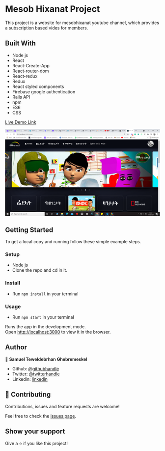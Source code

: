 # Mesob Hixanat Project

This project is a website for mesobhixanat youtube channel, which provides a subscription based vides for members.

## Built With
- Node js
- React
- React-Create-App
- React-router-dom
- React-redux
- Redux
- React styled components
- Firebase google authentication
- Rails API
- npm
- ES6
- CSS


[Live Demo Link](https://mesob-hixanat.netlify.app/)


![screenshot 1](./screen-shot.png)

## Getting Started

To get a local copy and running follow these simple example steps.

### Setup

- Node js
- Clone the repo and cd in it.

### Install

- Run `npm install` in your terminal

### Usage

- Run `npm start` in your terminal

Runs the app in the development mode.<br />
Open [http://localhost:3000](http://localhost:3000) to view it in the browser.


## Author

👤 **Samuel Teweldebrhan Ghebremeskel**

- Github: [@githubhandle](https://github.com/Samitti)
- Twitter: [@twitterhandle](https://twitter.com/Samuel63734232)
- Linkedin: [linkedin](https://www.linkedin.com/in/samuel-ghebremeskel-29685811a/)

## 🤝 Contributing

Contributions, issues and feature requests are welcome!

Feel free to check the [issues page](https://github.com/Samitti/Find-My-Car-Front-End/issues).

## Show your support

Give a ⭐️ if you like this project!
